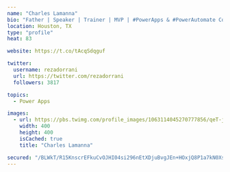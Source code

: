 ```yaml
---
name: "Charles Lamanna"
bio: "Father | Speaker | Trainer | MVP | #PowerApps & #PowerAutomate Community Super User | YouTuber Right-pointing triangle http://youtube.com/c/rezadorrani | Learn - Share - Clockwise rightwards and leftwards open circle arrows"
location: Houston, TX
type: "profile"
heat: 83

website: https://t.co/tAcqSdqguf

twitter:
  username: rezadorrani
  url: https://twitter.com/rezadorrani
  followers: 3817

topics:
  - Power Apps

images:
  - url: https://pbs.twimg.com/profile_images/1063114045270777856/qeT-jpWr_400x400.jpg
    width: 400
    height: 400
    isCached: true
    title: "Charles Lamanna"

secured: "/BLWkT/R15KnscrEFkuCvOJHI04si296nEtXDjuBvgJEn+HOxjQ8P1a7kN0XsuU7nZkRBjaqXd2BahTJv5mfbeuPD8vpuIF51L5HWABwhAyYs4Hg+tTZZTc22hdA6BhVA4wOM911KDNk/+xYPx8e/CKWhzVUxHEummEMuoygsW8g3rFdra2dZinDUI0OphghO53Zffs2Uipqws12asJgbEcj6C97dC9pTG6jK5zEBlaOdEdTXKy/u74xZZEBxaGYIrBD9+7MF8ryFS2egGTxlB8MCJ02Jfj1l+yXJ+uXAtYB/odVAK/zhhWKziZXNaRtwyvZpD7g3FrEhWEftaI9dDl1gJU83jshY+zltBDLqftIyIiYzQZjsm4Xke068YlMTjUPdSc+VHPaGq0IaZMDuwK6ew/0NH8Ek9RC8FNdng4=;St0Oel7pwRBoBinCH5W2sg=="
---
```


